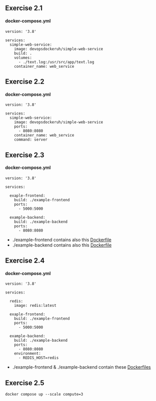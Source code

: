 ## Exercise 2.1

#### docker-compose.yml
```
version: '3.8'

services:
  simple-web-service:
    image: devopsdockeruh/simple-web-service
    build: .
    volumes:
      - ./text.log:/usr/src/app/text.log
    container_name: web_service
```

## Exercise 2.2

#### docker-compose.yml

```
version: '3.8'

services:
  simple-web-service:
    image: devopsdockeruh/simple-web-service
    ports:
      - 8080:8080
    container_name: web_service
    command: server
```

## Exercise 2.3

#### docker-compose.yml
```
version: '3.8'

services:

  exaple-frontend:
    build: ./example-frontend
    ports:
      - 5000:5000

  example-backend:
    build: ./example-backend
    ports:
      - 8080:8080
```

- ./example-frontend contains also this [Dockerfile](https://github.com/Desipeli/devopswithdocker2023/blob/main/part1/README.md#exercise-112)
- ./example-backend contains also this [Dockerfile](https://github.com/Desipeli/devopswithdocker2023/blob/main/part1/README.md#exercise-113)

## Exercise 2.4

#### docker-compose.yml

```
version: '3.8'

services:

  redis:
    image: redis:latest

  exaple-frontend:
    build: ./example-frontend
    ports:
      - 5000:5000

  example-backend:
    build: ./example-backend
    ports:
      - 8080:8080
    environment:
      - REDIS_HOST=redis
```
- ./example-frontend & ./example-backend contain these [Dockerfiles](https://github.com/Desipeli/devopswithdocker2023/blob/main/part1/README.md#exercise-114)

## Exercise 2.5

`docker compose up --scale compute=3`
